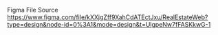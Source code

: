 Figma File Source
https://www.figma.com/file/kXXjgZff9XahCdATEctJxu/RealEstateWeb?type=design&node-id=0%3A1&mode=design&t=UlgpeNw7fFASKkwG-1
